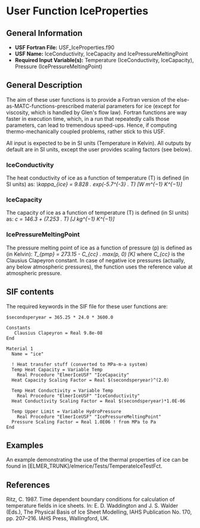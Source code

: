 # User Function IceProperties
## General Information
- **USF Fortran File:** USF_IceProperties.f90
- **USF Name:** IceConductivity, IceCapacity and IcePressureMeltingPoint
- **Required Input Variable(s):** Temperature (IceConductivity, IceCapacity), Pressure (IcePressureMeltingPoint)

## General Description
The aim of these user functions is to provide a Fortran version of the else-as-MATC-functions-prescribed material parameters for ice (except for viscosity, which is handled by Glen's flow law). Fortran functions are way faster in execution time, which, in a run that repeatedly calls those parameters, can lead to tremendous speed-ups. Hence, if computing thermo-mechanically coupled problems, rather stick to this USF.

All input is expected to be in SI units (Temperature in Kelvin). All outputs by default are in SI units, except the user provides scaling factors (see below).

### IceConductivity
The heat conductivity of ice as a function of temperature (T) is defined (in SI units) as:
*\kappa_{ice} = 9.828 . exp(-5.7^{-3} . T) [W m^{−1} K^{−1}]*
### IceCapacity
The capacity of ice as a function of temperature (T) is defined (in SI units) as:
*c = 146.3 + (7.253 . T) [J kg^{−1} K^{−1}]*
### IcePressureMeltingPoint
The pressure melting point of ice as a function of pressure (p) is defined as (in Kelvin):
*T_{pmp} = 273.15 - C_{cc} . max(p, 0) [K]*
where *C_{cc}* is the Clausius Clapeyron constant. In case of negative ice pressures (actually, any below atmospheric pressures), the function uses the reference value at atmospheric pressure.

## SIF contents
The required keywords in the SIF file for these user functions are:

```
$secondsperyear = 365.25 * 24.0 * 3600.0

Constants
   Clausius Clapeyron = Real 9.8e-08
End

Material 1
  Name = "ice"

  ! Heat transfer stuff (converted to MPa-m-a system)
  Temp Heat Capacity = Variable Temp
    Real Procedure "ElmerIceUSF" "IceCapacity"
  Heat Capacity Scaling Factor = Real $(secondsperyear)^(2.0)

  Temp Heat Conductivity = Variable Temp
    Real Procedure "ElmerIceUSF" "IceConductivity"  
  Heat Conductivity Scaling Factor = Real $(secondsperyear)*1.0E-06 
  
  Temp Upper Limit = Variable HydroPressure
    Real Procedure "ElmerIceUSF" "IcePressureMeltingPoint"
  Pressure Scaling Factor = Real 1.0E06 ! from MPa to Pa
End
```

## Examples
An example demonstrating the use of the thermal properties of ice can be found in [ELMER_TRUNK]/elmerice/Tests/TemperateIceTestFct.

## References
Ritz, C. 1987. Time dependent boundary conditions for calculation of temperature fields in ice sheets. In: E. D. Waddington and J. S. Walder (Eds.), The Physical Basis of Ice Sheet Modelling, IAHS Publication No. 170, pp. 207–216. IAHS Press, Wallingford, UK.
